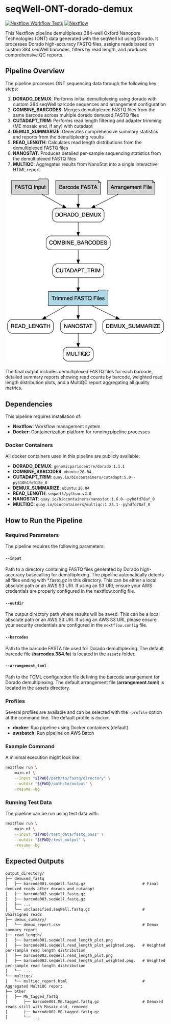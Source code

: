 # seqWell-ONT-dorado-demux


[![Nextflow Workflow Tests](https://github.com/seqwell/seqWell-ONT-dorado-demux/actions/workflows/nextflow-ci.yml/badge.svg?branch=main)](https://github.com/seqwell/seqWell-ONT-dorado-demux/actions/workflows/nextflow-ci.yml?query=branch%3Amain)
[![Nextflow](https://img.shields.io/badge/Nextflow%20DSL2-%E2%89%A523.04.0-blue.svg)](https://www.nextflow.io/)



This Nextflow pipeline demultiplexes 384-well Oxford Nanopore Technologies (ONT) data generated with the seqWell kit using Dorado. It processes Dorado high-accuracy FASTQ files, assigns reads based on custom 384 seqWell barcodes, filters by read length, and produces comprehensive QC reports.

## Pipeline Overview

The pipeline processes ONT sequencing data through the following key steps:

1. **DORADO_DEMUX**: Performs initial demultiplexing using dorado with custom 384 seqWell barcode sequences and arrangement configuration
2. **COMBINE_BARCODES**: Merges demultiplexed FASTQ files from the same barcode across multiple dorado demuxed FASTQ files
3. **CUTADAPT_TRIM**: Performs read length filtering and adapter trimming (ME mosaic end, if any) with cutadapt
4. **DEMUX_SUMMARIZE**: Generates comprehensive summary statistics and reports from the demultiplexing results
5. **READ_LENGTH**: Calculates read length distributions from the demultiplexed FASTQ files
6. **NANOSTAT**: Produces detailed per-sample sequencing statistics from the demultiplexed FASTQ files
7. **MULTIQC**: Aggregates results from NanoStat into a single interactive HTML report



![384-well seqWell Dorado demux ONT data Workflow](assets/dorado_ont_workflow.png)



The final output includes demultiplexed FASTQ files for each barcode, detailed summary reports showing read counts by barcode, weighted read length distribution plots, and a MultiQC report aggregating all quality metrics.

## Dependencies

This pipeline requires installation of:
- **Nextflow**: Workflow management system
- **Docker**: Containerization platform for running pipeline processes

### Docker Containers

All docker containers used in this pipeline are publicly available:

- **DORADO_DEMUX**: `genomicpariscentre/dorado:1.1.1` 
- **COMBINE_BARCODES**: `ubuntu:20.04`
- **CUTADAPT_TRIM**: `quay.io/biocontainers/cutadapt:5.0--py310h1fe012e_0`
- **DEMUX_SUMMARIZE**: `ubuntu:20.04`
- **READ_LENGTH**: `seqwell/python:v2.0`
- **NANOSTAT**: `quay.io/biocontainers/nanostat:1.6.0--pyhdfd78af_0`
- **MULTIQC**: `quay.io/biocontainers/multiqc:1.25.1--pyhdfd78af_0`

## How to Run the Pipeline

### Required Parameters

The pipeline requires the following parameters:

#### `--input`
Path to a directory containing FASTQ files generated by Dorado high-accuracy basecalling for demultiplexing. The pipeline automatically detects all files ending with *.fastq.gz in this directory. This can be either a local absolute path or an AWS S3 URI. If using an S3 URI, ensure your AWS credentials are properly configured in the nextflow.config file.

#### `--outdir`
The output directory path where results will be saved. This can be a local absolute path or an AWS S3 URI. If using an AWS S3 URI, please ensure your security credentials are configured in the `nextflow.config` file.

#### `--barcodes`
Path to the barcode FASTA file used for Dorado demultiplexing. The default barcode file (**barcodes.384.fa**) is located in the `assets` folder.

#### `--arrangement_toml`
Path to the TOML configuration file defining the barcode arrangement for Dorado demultiplexing. The default arrangement file (**arrangement.toml**) is located in the assets directory.

### Profiles

Several profiles are available and can be selected with the `-profile` option at the command line. The default profile is `docker`.

- **docker**: Run pipeline using Docker containers (default)
- **awsbatch**: Run pipeline on AWS Batch

### Example Command

A minimal execution might look like:

```bash
nextflow run \
    main.nf \
    --input "${PWD}/path/to/fastq/directory" \
    --outdir "${PWD}/path/to/output" \
    -resume -bg
```

### Running Test Data

The pipeline can be run using test data with:

```bash
nextflow run \
    main.nf \
    --input "${PWD}/test_data/fastq_pass" \
    --outdir "${PWD}/test_output" \
    -resume -bg
```

## Expected Outputs

```
output_directory/
├── demuxed_fastq
│   ├── barcode001.seqWell.fastq.gz                         # Final demuxed reads after dorado and cutadapt
│   ├── barcode002.seqWell.fastq.gz
│   ├── barcode003.seqWell.fastq.gz
│   ├── ...
│   └── unclassified.seqWell.fastq.gz                       # Unassigned reads
├── demux_summary/
│   └── demux_report.csv                                    # Demux summary report
├── read_length/
│   ├── barcode001.seqWell.read_length_plot.png             
│   ├── barcode001.seqWell.read_length_plot_weighted.png.   # Weighted per-sample read length distribution
│   ├── barcode002.seqWell.read_length_plot.png             
│   ├── barcode002.seqWell.read_length_plot_weighted.png.   # Weighted per-sample read length distribution
│   └── ...
└── multiqc/
│   └── multiqc_report.html                                 # Aggregated MultiQC report
├── other
│   ├── ME_tagged_fastq
│       ├── barcode001.ME.tagged.fastq.gz                   # Demuxed reads still with Masaic end, removed
│       ├── barcode002.ME.tagged.fastq.gz
│       └── ...
```

